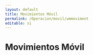 ```yaml
---
layout: default
title: Movimientos Móvil
permalink: /Operacion/movil/wmmoviment
editable: si
---
```


# Movimientos Móvil

